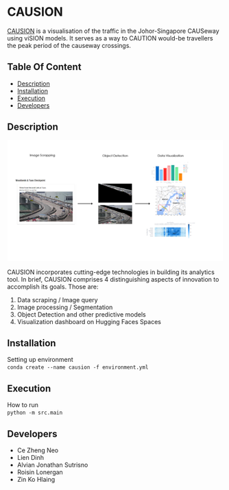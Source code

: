 # CAUSION
[CAUSION](https://huggingface.co/spaces/GT6242Causion/Causion) is a visualisation of the traffic in the Johor-Singapore CAUSeway using viSION models. 
It serves as a way to CAUTION would-be travellers the peak period of the causeway crossings.

## Table Of Content

- [Description](#description)
- [Installation](#installation)
- [Execution](#execution)
- [Developers](#developers)


## Description


![flow](https://github.com/tappyness1/causion/blob/main/Artboard%201-100.jpg)


CAUSION incorporates cutting-edge technologies in building its analytics tool. In brief, CAUSION comprises 4 distinguishing aspects of innovation to accomplish its goals. Those are:<br>
  1. Data scraping / Image query  <br>
  2. Image processing / Segmentation   <br> 
  3. Object Detection and other predictive models  <br>
  4. Visualization dashboard on Hugging Faces Spaces<br>


## Installation
Setting up environment  
`conda create --name causion -f environment.yml`

## Execution
How to run <br>
`python -m src.main`

## Developers
- Ce Zheng Neo
- Lien Dinh
- Alvian Jonathan Sutrisno
- Roisin Lonergan
- Zin Ko Hlaing
